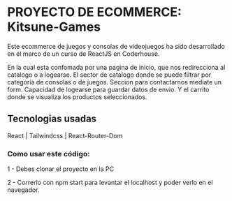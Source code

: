 # PROYECTO DE ECOMMERCE: Kitsune-Games

Este ecommerce de juegos y consolas de videojuegos ha sido desarrollado en el marco de un curso de ReactJS en Coderhouse.

En la cual esta confomada por una pagina de inicio, que nos redirecciona al catalogo o a logearse. El sector de catalogo donde se puede filtrar por categoria de consolas o de juegos. Seccion para contactarnos mediate un form. Capacidad de logearse para guardar datos de envio. Y el carrito donde se visualiza los productos seleccionados.


## Tecnologias usadas

React | Tailwindcss | React-Router-Dom


### Como usar este código:

1 - Debes clonar el proyecto en la PC

2 - Correrlo con npm start para levantar el localhost y poder verlo en el navegador.